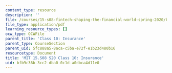 ```yaml
---
content_type: resource
description: ''
file: /courses/15-s08-fintech-shaping-the-financial-world-spring-2020/bfb9c36b3cc2dba00c1da0dbca4d11e0_MIT15-S08S20_class10.pdf
file_type: application/pdf
learning_resource_types: []
ocw_type: OCWFile
parent_title: 'Class 10: Insurance'
parent_type: CourseSection
parent_uid: 5fc888a5-8aca-c5ba-e72f-e1b23d480b16
resourcetype: Document
title: 'MIT 15.S08 S20 Class 10: Insurance'
uid: bfb9c36b-3cc2-dba0-0c1d-a0dbca4d11e0
---
```

